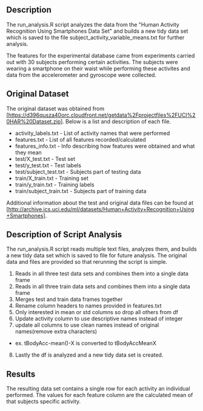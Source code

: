 
## Description
The run_analysis.R script analyzes the data from the "Human Activity Recognition Using Smartphones Data Set" and builds a new tidy data set which is saved to the file subject_activity_variable_means.txt for further analysis. 

The features for the experimental database came from experiments carried out with 30 subjects performing certain activities. The subjects were wearing a smartphone on their waist while performing these activites and data from the accelerometer and gyroscope were collected.

## Original Dataset
The original dataset was obtained from [https://d396qusza40orc.cloudfront.net/getdata%2Fprojectfiles%2FUCI%20HAR%20Dataset.zip]. Below is a list and description of each file. 

* activity_labels.txt - List of activity names that were performed
* features.txt - List of all features recorded/calculated
* features_info.txt - Info describing how features were obtained and what they mean
* test/X_test.txt - Test set
* test/y_test.txt - Test labels
* test/subject_test.txt - Subjects part of testing data
* train/X_train.txt - Training set
* train/y_train.txt - Training labels
* train/subject_train.txt - Subjects part of training data

Additional information about the test and original data files can be found at [http://archive.ics.uci.edu/ml/datasets/Human+Activity+Recognition+Using+Smartphones].

## Description of Script Analysis
The run_analysis.R script reads multiple text files, analyzes them, and builds a new tidy data set which is saved to file for future analysis. The original data and files are provided so that rerunning the script is simple. 

1. Reads in all three test data sets and combines them into a single data frame
2. Reads in all three train data sets and combines them into a single data frame
3. Merges test and train data frames together
4. Rename column headers to names provided in features.txt
5. Only interested in mean or std columns so drop all others from df
6. Update activity column to use descriptive names instead of integer
7. update all columns to use clean names instead of original names(remove extra characters)
  * ex. tBodyAcc-mean()-X is converted to tBodyAccMeanX
8. Lastly the df is analyzed and a new tidy data set is created. 

## Results
The resulting data set contains a single row for each activity an individual performed. The values for each feature column are the calculated mean of that subjects specific activity.
















